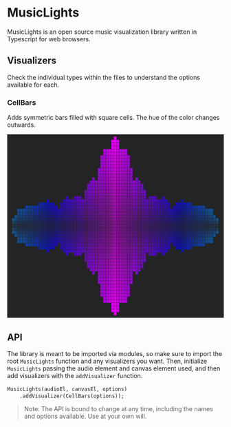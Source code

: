 # MusicLights

MusicLights is an open source music visualization library written in Typescript for web browsers.

## Visualizers

Check the individual types within the files to understand the options available for each.

### CellBars

Adds symmetric bars filled with square cells. The hue of the color changes outwards.

![](./imgs/cellbars.png)

## API

The library is meant to be imported via modules, so make sure to import the root `MusicLights` function and any visualizers you want. Then, initialize `MusicLights` passing the audio element and canvas element used, and then add visualizers with the `addVisualizer` function. 

```
MusicLights(audioEl, canvasEl, options)
    .addVisualizer(CellBars(options));
```

> Note: The API is bound to change at any time, including the names and options available. Use at your own will.
